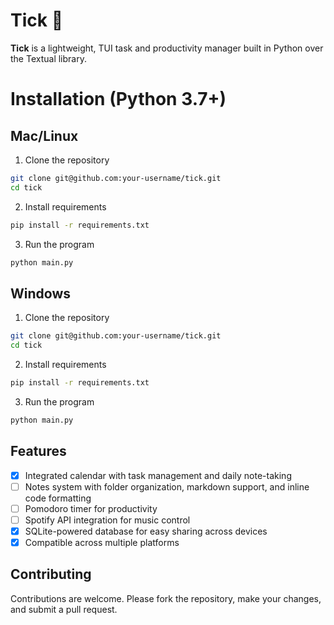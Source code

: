 # Tick 📼

**Tick** is a lightweight, TUI task and productivity manager built in Python over the Textual library.

# Installation (Python 3.7+)

## Mac/Linux
1. Clone the repository
```bash
git clone git@github.com:your-username/tick.git
cd tick
```

2. Install requirements
```bash
pip install -r requirements.txt
```

3. Run the program
```bash
python main.py
```

## Windows
1. Clone the repository
```bash
git clone git@github.com:your-username/tick.git
cd tick
```

2. Install requirements
```bash
pip install -r requirements.txt
```

3. Run the program
```bash
python main.py
```

## Features

- [X] Integrated calendar with task management and daily note-taking
- [ ] Notes system with folder organization, markdown support, and inline code formatting
- [ ] Pomodoro timer for productivity
- [ ] Spotify API integration for music control
- [X] SQLite-powered database for easy sharing across devices
- [X] Compatible across multiple platforms

## Contributing

Contributions are welcome. Please fork the repository, make your changes, and submit a pull request.
```
